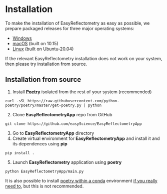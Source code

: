 # Installation

To make the installation of EasyReflectometry as easy as possible, we prepare packaged releases for three major operating systems: 

- [Windows](https://github.com/easyScience/EasyReflectometryApp/releases/download/v0.0.9-beta/EasyReflectometry_Windows_x86-32_v0.0.9-beta.exe)
- [macOS](https://github.com/easyScience/EasyReflectometryApp/releases/download/v0.0.9-beta/EasyReflectometry_macOS_x86-64_v0.0.9-beta.zip) (built on 10.15)
- [Linux](https://github.com/easyScience/EasyReflectometryApp/releases/download/v0.0.9-beta/EasyReflectometry_Linux_x86-64_v0.0.9-beta.zip) (built on Ubuntu-20.04)

If the relevant EasyReflectometry installation does not work on your system, then please try installation from source. 

## Installation from source

1. Install [**Poetry**](https://python-poetry.org/docs/) isolated from the rest of your system (recommended)
  ```
  curl -sSL https://raw.githubusercontent.com/python-poetry/poetry/master/get-poetry.py | python
  ```
2. Clone **EasyReflectometryApp** repo from GitHub
  ```
  git clone https://github.com/easyScience/EasyReflectometryApp
  ```
3. Go to **EasyReflectometryApp** directory
4. Create virtual environment for **EasyReflectometryApp** and install it and its dependences using **pip** 
  ```
  pip install .
  ```  
5. Launch **EasyReflectometry** application using **poetry**
  ```
  python EasyReflectometryApp/main.py
  ```

It is also possible to install [poetry within a conda](https://anaconda.org/conda-forge/poetry) environment [if you really need to](https://xkcd.com/1987/), but this is not recommended.
